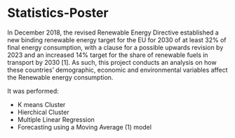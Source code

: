 # Statistics-Poster

In December 2018, the revised Renewable Energy Directive established a new binding renewable energy target for the EU for 2030 of at least 32% of final energy consumption, with a clause for a possible upwards revision by 2023 and an increased 14% target for the share of renewable fuels in transport by 2030 [1].
As such, this project conducts an analysis on how these countries’ demographic, economic and environmental variables affect the Renewable energy consumption.

It was performed:

- K means Cluster
- Hierchical Cluster
- Multiple Linear Regression 
- Forecasting using a Moving Average (1) model
